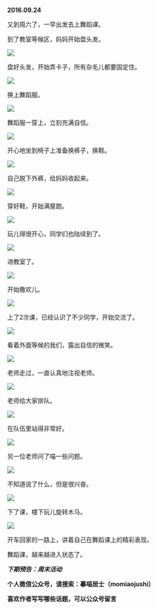 
          
            
**2016.09.24**

又到周六了，一早出发去上舞蹈课。

到了教室等候区，妈妈开始盘头发。




![](img/51001-0a91b7c5d54bd846.jpg)




盘好头发，开始弄卡子，所有杂毛儿都要固定住。




![](img/51001-06b0a1c82136a6fe.jpg)




换上舞蹈服。




![](img/51001-4ec9609c4e680f43.jpg)




舞蹈服一穿上，立刻充满自信。




![](img/51001-15c21f697c6fd8ef.jpg)




开心地坐到椅子上准备换裤子，换鞋。




![](img/51001-3b17e9bb541994d2.jpg)




自己脱下外裤，给妈妈收起来。




![](img/51001-4d7b03388ba78fd0.jpg)




穿好鞋，开始满屋跑。




![](img/51001-ffe4fc20e3d41fb2.jpg)




玩儿得很开心，同学们也陆续到了。




![](img/51001-b08618c6dcf6877b.jpg)




进教室了。




![](img/51001-6419fd37881e58f7.jpg)




开始撒欢儿。




![](img/51001-2a1b754636d325ac.jpg)




上了2次课，已经认识了不少同学，开始交流了。




![](img/51001-bf107ee27d4b8f21.jpg)




看着外面等候的我们，露出自信的微笑。




![](img/51001-a8deabac06f52c8b.jpg)




老师走过，一直认真地注视老师。




![](img/51001-441dff118174c90a.jpg)




老师给大家排队。




![](img/51001-297ddb2c405d2074.jpg)




在队伍里站得非常好。




![](img/51001-b7a3a66c41b5adca.jpg)




另一位老师问了喵一些问题。




![](img/51001-3f6890078b1432b8.jpg)




不知道说了什么，但是很兴奋。




![](img/51001-2d344a59189471b7.jpg)




下了课，楼下玩儿旋转木马。




![](img/51001-5f7290bec1282d0f.jpg)




开车回家的一路上，讲着自己在舞蹈课上的精彩表现。

舞蹈课，越来越进入状态了。


***下期预告：周末活动***


**个人微信公众号，请搜索：摹喵居士（momiaojushi）**

**喜欢作者写写哪些话题，可以公众号留言**

          
        